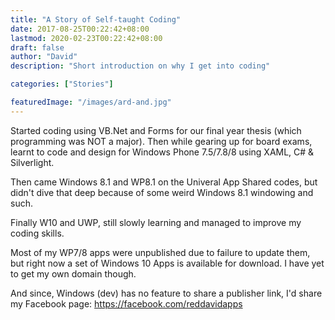 ```yaml
---
title: "A Story of Self-taught Coding"
date: 2017-08-25T00:22:42+08:00
lastmod: 2020-02-23T00:22:42+08:00
draft: false
author: "David"
description: "Short introduction on why I get into coding"

categories: ["Stories"]

featuredImage: "/images/ard-and.jpg"
---
```


Started coding using VB.Net and Forms for our final year thesis (which programming was NOT a major). Then while gearing up for board exams, learnt to code and design for Windows Phone 7.5/7.8/8 using XAML, C# & Silverlight. 

Then came Windows 8.1 and WP8.1 on the Univeral App Shared codes, but didn't dive that deep because of some weird Windows 8.1 windowing and such. 

Finally W10 and UWP, still slowly learning and managed to improve my coding skills.

Most of my WP7/8 apps were unpublished due to failure to update them, but right now a set of Windows 10 Apps is available for download. I have yet to get my own domain though.

And since, Windows (dev) has no feature to share a publisher link, I'd share my Facebook page: https://facebook.com/reddavidapps
